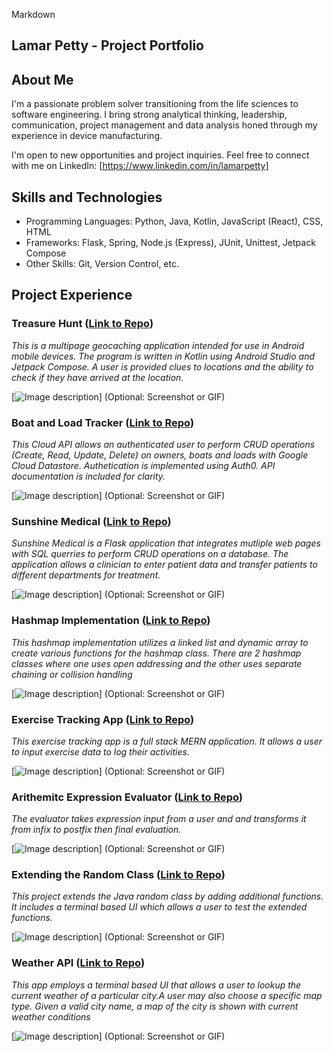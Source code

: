 Markdown
## Lamar Petty - Project Portfolio

## About Me
I'm a passionate problem solver transitioning from the life sciences to software engineering. I bring strong analytical thinking, leadership, communication, project management and data analysis honed through my experience in device manufacturing. 

I'm open to new opportunities and project inquiries. Feel free to connect with me on LinkedIn: [https://www.linkedin.com/in/lamarpetty] 

## Skills and Technologies

* Programming Languages: Python, Java, Kotlin, JavaScript (React), CSS, HTML
* Frameworks: Flask, Spring, Node.js (Express), JUnit, Unittest, Jetpack Compose
* Other Skills: Git, Version Control, etc.

## Project Experience

### Treasure Hunt ([Link to Repo](https://github.com/voyagerfan/Treasure-Hunt.git))

*This is a multipage geocaching application intended for use in Android mobile devices. The program is written in Kotlin using Android Studio and Jetpack Compose. A user is provided clues to locations and the ability to check if they have arrived at the location.*

[![Image description](URL_of_image1)] (Optional: Screenshot or GIF)

### Boat and Load Tracker ([Link to Repo](https://github.com/voyagerfan/Boat-and-Load-Tracker.git))

*This Cloud API allows an authenticated user to perform CRUD operations (Create, Read, Update, Delete) on owners, boats and loads with Google Cloud Datastore. Authetication is implemented using Auth0. API documentation is included for clarity.*

[![Image description](URL_of_image1)] (Optional: Screenshot or GIF)

### Sunshine Medical ([Link to Repo](https://github.com/voyagerfan/Sunshine-Medical.git))

*Sunshine Medical is a Flask application that integrates mutliple web pages with SQL querries to perform CRUD operations on a database. The application allows a clinician to enter patient data and transfer patients to different departments for treatment.*

[![Image description](URL_of_image1)] (Optional: Screenshot or GIF)

### Hashmap Implementation ([Link to Repo](https://github.com/voyagerfan/Hashmap-Implementation.git))

*This hashmap implementation utilizes a linked list and dynamic array to create various functions for the hashmap class. There are 2 hashmap classes where one uses open addressing and the other uses separate chaining or collision handling*

[![Image description](URL_of_image1)] (Optional: Screenshot or GIF)

### Exercise Tracking App ([Link to Repo](https://github.com/voyagerfan/Exercise-Tracking-App.git))

*This exercise tracking app is a full stack MERN application. It allows a user to input exercise data to log their activities.*

[![Image description](URL_of_image1)] (Optional: Screenshot or GIF)

### Arithemitc Expression Evaluator ([Link to Repo](https://github.com/voyagerfan/Arithmetic-Expression-Evaluator.git))

*The evaluator takes expression input from a user and and transforms it from infix to postfix then final evaluation.*

[![Image description](URL_of_image1)] (Optional: Screenshot or GIF)

### Extending the Random Class ([Link to Repo](https://github.com/voyagerfan/Extending-the-Random-Class.git))

*This project extends the Java random class by adding additional functions. It includes a terminal based UI which allows a user to test the extended functions.*

[![Image description](URL_of_image1)] (Optional: Screenshot or GIF)

### Weather API ([Link to Repo](https://github.com/voyagerfan/Weather-API.git))

*This app employs a terminal based UI that allows a user to lookup the current weather of a particular city.A user may also choose a specific map type. Given a valid city name, a map of the city is shown with current weather conditions*

[![Image description](URL_of_image1)] (Optional: Screenshot or GIF)